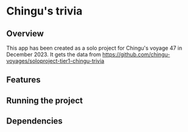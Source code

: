 # Chingu's trivia
## Overview
This app has been created as a solo project for Chingu's voyage 47 in December 2023. It gets the data from https://github.com/chingu-voyages/soloproject-tier1-chingu-trivia
## Features
## Running the project
## Dependencies 
